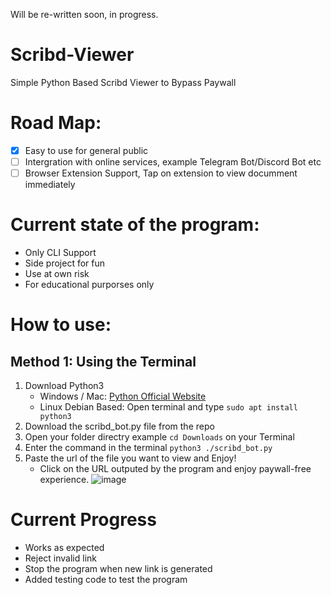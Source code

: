 Will be re-written soon, in progress.


# Scribd-Viewer
Simple Python Based Scribd Viewer to Bypass Paywall

# Road Map:
- [x] Easy to use for general public
- [ ] Intergration with online services, example Telegram Bot/Discord Bot etc
- [ ] Browser Extension Support, Tap on extension to view documment immediately

# Current state of the program:
- Only CLI Support
- Side project for fun
- Use at own risk
- For educational purporses only

# How to use:
## Method 1: Using the Terminal
1. Download Python3
   - Windows / Mac: [Python Official Website](https://www.python.org/downloads/)
   - Linux Debian Based: Open terminal and type `sudo apt install python3`
2. Download the scribd_bot.py file from the repo
3. Open your folder directry example `cd Downloads` on your Terminal
4. Enter the command in the terminal `python3 ./scribd_bot.py`
5. Paste the url of the file you want to view and Enjoy!
   - Click on the URL outputed by the program and enjoy paywall-free experience.
   ![image](https://github.com/user-attachments/assets/160c9df0-8532-4c68-bd9e-8c2f88348cf8)

# Current Progress
- Works as expected
- Reject invalid link
- Stop the program when new link is generated
- Added testing code to test the program